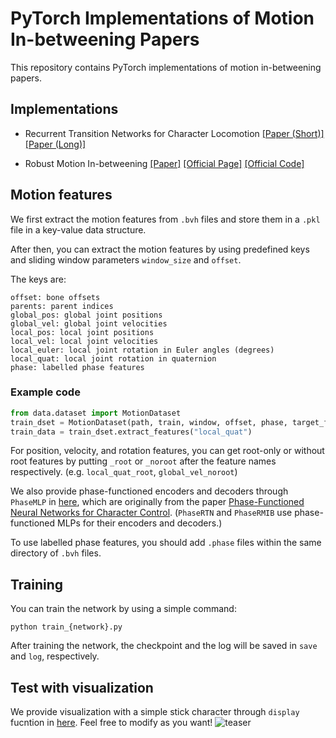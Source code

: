 # PyTorch Implementations of Motion In-betweening Papers
This repository contains PyTorch implementations of motion in-betweening papers.

## Implementations
* Recurrent Transition Networks for Character Locomotion
[[Paper (Short)]](https://dl.acm.org/doi/10.1145/3283254.3283277)
[[Paper (Long)]](https://arxiv.org/abs/1810.02363)

* Robust Motion In-betweening
[[Paper]](https://arxiv.org/abs/2102.04942)
[[Official Page]](https://montreal.ubisoft.com/en/automatic-in-betweening-for-faster-animation-authoring/)
[[Official Code]](https://github.com/ubisoft/ubisoft-laforge-animation-dataset)

## Motion features
We first extract the motion features from `.bvh` files and store them in a `.pkl` file in a key-value data structure.

After then, you can extract the motion features by using predefined keys and sliding window parameters `window_size` and `offset`.

The keys are:
```
offset: bone offsets
parents: parent indices
global_pos: global joint positions
global_vel: global joint velocities
local_pos: local joint positions
local_vel: local joint velocities
local_euler: local joint rotation in Euler angles (degrees)
local_quat: local joint rotation in quaternion
phase: labelled phase features
```

### Example code
```python
from data.dataset import MotionDataset
train_dset = MotionDataset(path, train, window, offset, phase, target_fps)
train_data = train_dset.extract_features("local_quat")
```

For position, velocity, and rotation features, you can get root-only or without root features by putting `_root` or `_noroot` after the feature names respectively. (e.g. `local_quat_root`, `global_vel_noroot`)

We also provide phase-functioned encoders and decoders through `PhaseMLP` in [here](model/mlp.py), which are originally from the paper [Phase-Functioned Neural Networks for Character Control](https://dl.acm.org/doi/abs/10.1145/3072959.3073663). (`PhaseRTN` and `PhaseRMIB` use phase-functioned MLPs for their encoders and decoders.)

To use labelled phase features, you should add `.phase` files within the same directory of `.bvh` files.


## Training
You can train the network by using a simple command:
```
python train_{network}.py
```
After training the network, the checkpoint and the log will be saved in `save` and `log`, respectively.

## Test with visualization
We provide visualization with a simple stick character through `display` fucntion in [here](vis/vis.py). Feel free to modify as you want!
![teaser](media/rtn.gif)
